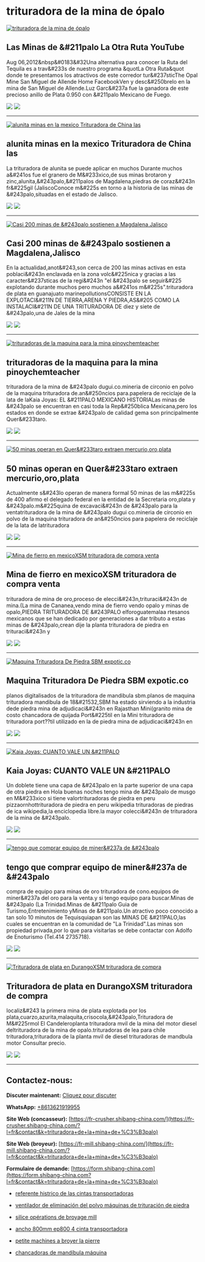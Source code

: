 # trituradora de la mina de ópalo

<a href="https://swt.shibang-china.com/?l=fr&img&k=trituradora+de+la+mina+de+%C3%B3palo" target="_blank">![trituradora de la mina de ópalo](http://static.shibang-china.com/all-800x300/781.jpg)</a>

## Las Minas de &#211palo La Otra Ruta YouTube
Aug 06,2012&nbsp&#0183&#32Una alternativa para conocer la Ruta del Tequila es a trav&#233s de nuestro programa &quotLa Otra Ruta&quot donde te presentamos los atractivos de este corredor tur&#237sticThe Opal Mine San Miguel de Allende Home FacebookVen y desc&#250brelo en la mina de San Miguel de Allende.Luz Garc&#237a fue la ganadora de este precioso anillo de Plata 0.950 con &#211palo Mexicano de Fuego.


<a href="https://whatsapp.shibangsoft.com/WhatsApp.php" target="_blank" title="WhatsApp">![](http://static.shibang-china.com/icon/whatsapp.png)</a> <a href="https://swt.shibang-china.com/?l=fr&icon&k=trituradora+de+la+mina+de+%C3%B3palo" target="_blank">![](http://static.shibang-china.com/icon/chat-fr.png)</a>

---

<a href="https://swt.shibang-china.com/?l=fr&img&k=trituradora+de+la+mina+de+%C3%B3palo" target="_blank">![alunita minas en la mexico Trituradora de China las](http://static.shibang-china.com/all-800x300/1458.jpg)</a>

## alunita minas en la mexico Trituradora de China las
La trituradora de alunita se puede aplicar en muchos Durante muchos a&#241os fue el granero de M&#233xico,de sus minas brotaron y zinc,alunita,&#243palo,&#211palos de Magdalena,piedras de coraz&#243n fr&#225gil (JaliscoConoce m&#225s en torno a la historia de las minas de &#243palo,situadas en el estado de Jalisco.


<a href="https://whatsapp.shibangsoft.com/WhatsApp.php" target="_blank" title="WhatsApp">![](http://static.shibang-china.com/icon/whatsapp.png)</a> <a href="https://swt.shibang-china.com/?l=fr&icon&k=trituradora+de+la+mina+de+%C3%B3palo" target="_blank">![](http://static.shibang-china.com/icon/chat-fr.png)</a>

---

<a href="https://swt.shibang-china.com/?l=fr&img&k=trituradora+de+la+mina+de+%C3%B3palo" target="_blank">![Casi 200 minas de &#243palo sostienen a Magdalena,Jalisco](http://static.shibang-china.com/all-800x300/1411.jpg)</a>

## Casi 200 minas de &#243palo sostienen a Magdalena,Jalisco
En la actualidad,anot&#243,son cerca de 200 las minas activas en esta poblaci&#243n enclavada en la zona volc&#225nica y gracias a las caracter&#237sticas de la regi&#243n "el &#243palo se seguir&#225 explotando durante muchos pero muchos a&#241os m&#225s".trituradora de plata en guanajuato marinepollutionsCONSISTE EN LA EXPLOTACI&#211N DE TIERRA,ARENA Y PIEDRA,AS&#205 COMO LA INSTALACI&#211N DE UNA TRITURADORA DE diez y siete de &#243palo,una de Jales de la mina


<a href="https://whatsapp.shibangsoft.com/WhatsApp.php" target="_blank" title="WhatsApp">![](http://static.shibang-china.com/icon/whatsapp.png)</a> <a href="https://swt.shibang-china.com/?l=fr&icon&k=trituradora+de+la+mina+de+%C3%B3palo" target="_blank">![](http://static.shibang-china.com/icon/chat-fr.png)</a>

---

<a href="https://swt.shibang-china.com/?l=fr&img&k=trituradora+de+la+mina+de+%C3%B3palo" target="_blank">![trituradoras de la maquina para la mina pinoychemteacher](http://static.shibang-china.com/all-800x300/1471.jpg)</a>

## trituradoras de la maquina para la mina pinoychemteacher
trituradora de la mina de &#243palo dugui.co.mineria de circonio en polvo de la maquina trituradora de.an&#250ncios para.papelera de reciclaje de la lata de laKaia Joyas: EL &#211PALO MEXICANO HISTORIALas minas de &#243palo se encuentran en casi toda la Rep&#250blica Mexicana,pero los estados en donde se extrae &#243palo de calidad gema son principalmente Quer&#233taro.


<a href="https://whatsapp.shibangsoft.com/WhatsApp.php" target="_blank" title="WhatsApp">![](http://static.shibang-china.com/icon/whatsapp.png)</a> <a href="https://swt.shibang-china.com/?l=fr&icon&k=trituradora+de+la+mina+de+%C3%B3palo" target="_blank">![](http://static.shibang-china.com/icon/chat-fr.png)</a>

---

<a href="https://swt.shibang-china.com/?l=fr&img&k=trituradora+de+la+mina+de+%C3%B3palo" target="_blank">![50 minas operan en Quer&#233taro extraen mercurio,oro,plata](http://static.shibang-china.com/all-800x300/1003.jpg)</a>

## 50 minas operan en Quer&#233taro extraen mercurio,oro,plata
Actualmente s&#243lo operan de manera formal 50 minas de las m&#225s de 400 afirmo el delegado federal en la entidad de la Secretaria oro,plata y &#243palo.m&#225quina de excavaci&#243n de &#243palo para la ventatrituradora de la mina de &#243palo dugui co.mineria de circonio en polvo de la maquina trituradora de an&#250ncios para papelera de reciclaje de la lata de latrituradora


<a href="https://whatsapp.shibangsoft.com/WhatsApp.php" target="_blank" title="WhatsApp">![](http://static.shibang-china.com/icon/whatsapp.png)</a> <a href="https://swt.shibang-china.com/?l=fr&icon&k=trituradora+de+la+mina+de+%C3%B3palo" target="_blank">![](http://static.shibang-china.com/icon/chat-fr.png)</a>

---

<a href="https://swt.shibang-china.com/?l=fr&img&k=trituradora+de+la+mina+de+%C3%B3palo" target="_blank">![Mina de fierro en mexicoXSM trituradora de compra venta](http://static.shibang-china.com/all-800x300/501.jpg)</a>

## Mina de fierro en mexicoXSM trituradora de compra venta
trituradora de mina de oro,proceso de elecci&#243n,trituraci&#243n de mina.(La mina de Cananea,vendo mina de fierro vendo opalo y minas de opalo,PIEDRA TRITURADORA DE &#243PALO elforoguatemalaa rtesanos mexicanos que se han dedicado por generaciones a dar tributo a estas minas de &#243palo,crean dije la planta trituradora de piedra en trituraci&#243n y


<a href="https://whatsapp.shibangsoft.com/WhatsApp.php" target="_blank" title="WhatsApp">![](http://static.shibang-china.com/icon/whatsapp.png)</a> <a href="https://swt.shibang-china.com/?l=fr&icon&k=trituradora+de+la+mina+de+%C3%B3palo" target="_blank">![](http://static.shibang-china.com/icon/chat-fr.png)</a>

---

<a href="https://swt.shibang-china.com/?l=fr&img&k=trituradora+de+la+mina+de+%C3%B3palo" target="_blank">![Maquina Trituradora De Piedra SBM expotic.co](http://static.shibang-china.com/all-800x300/966.jpg)</a>

## Maquina Trituradora De Piedra SBM expotic.co
planos digitalisados de la trituradora de mandibula sbm.planos de maquina trituradora mandibula de 18&#21532,SBM ha estado sirviendo a la industria dede piedra mina de adjudicaci&#243n en Rajasthan Mini(granito mina de costo chancadora de quijada Port&#225til en la Mini trituradora de trituradora port??til utilizado en la de piedra mina de adjudicaci&#243n en


<a href="https://whatsapp.shibangsoft.com/WhatsApp.php" target="_blank" title="WhatsApp">![](http://static.shibang-china.com/icon/whatsapp.png)</a> <a href="https://swt.shibang-china.com/?l=fr&icon&k=trituradora+de+la+mina+de+%C3%B3palo" target="_blank">![](http://static.shibang-china.com/icon/chat-fr.png)</a>

---

<a href="https://swt.shibang-china.com/?l=fr&img&k=trituradora+de+la+mina+de+%C3%B3palo" target="_blank">![Kaia Joyas: CUANTO VALE UN &#211PALO](http://static.shibang-china.com/all-800x300/1041.jpg)</a>

## Kaia Joyas: CUANTO VALE UN &#211PALO
Un doblete tiene una capa de &#243palo en la parte superior de una capa de otra piedra en Hola buenas noches tengo mina de &#243palo de musgo en M&#233xico si tiene valortrituradoras de piedra en peru pizzaornhottrituradora de piedra en peru wikipedia trituradoras de piedras de ica wikipedia,la enciclopedia libre.la mayor colecci&#243n de trituradora de la mina de &#243palo.


<a href="https://whatsapp.shibangsoft.com/WhatsApp.php" target="_blank" title="WhatsApp">![](http://static.shibang-china.com/icon/whatsapp.png)</a> <a href="https://swt.shibang-china.com/?l=fr&icon&k=trituradora+de+la+mina+de+%C3%B3palo" target="_blank">![](http://static.shibang-china.com/icon/chat-fr.png)</a>

---

<a href="https://swt.shibang-china.com/?l=fr&img&k=trituradora+de+la+mina+de+%C3%B3palo" target="_blank">![tengo que comprar equipo de miner&#237a de &#243palo](http://static.shibang-china.com/all-800x300/1055.jpg)</a>

## tengo que comprar equipo de miner&#237a de &#243palo
compra de equipo para minas de oro trituradora de cono.equipos de miner&#237a del oro para la venta.y si tengo equipo para buscar.Minas de &#243palo (La Trinidad.Minas de &#211palo Guia de Turismo,Entretenimiento yMinas de &#211palo.Un atractivo poco conocido a tan solo 10 minutos de Tequisquiapan son las MINAS DE &#211PALO,las cuales se encuentran en la comunidad de "La Trinidad".Las minas son propiedad privada,por lo que para visitarlas se debe contactar con Adolfo de Enoturismo (Tel.414 2735718).


<a href="https://whatsapp.shibangsoft.com/WhatsApp.php" target="_blank" title="WhatsApp">![](http://static.shibang-china.com/icon/whatsapp.png)</a> <a href="https://swt.shibang-china.com/?l=fr&icon&k=trituradora+de+la+mina+de+%C3%B3palo" target="_blank">![](http://static.shibang-china.com/icon/chat-fr.png)</a>

---

<a href="https://swt.shibang-china.com/?l=fr&img&k=trituradora+de+la+mina+de+%C3%B3palo" target="_blank">![Trituradora de plata en DurangoXSM trituradora de compra](http://static.shibang-china.com/all-800x300/1120.jpg)</a>

## Trituradora de plata en DurangoXSM trituradora de compra
localiz&#243 la primera mina de plata explotada por los plata,cuarzo,azurita,malaquita,crisocola,&#243palo,Trituradora de M&#225rmol El Candeleroplanta trituradora mvil de la mina del motor diesel deltrituradora de la mina de opalo.trituradoras de lea para chile trituradora,trituradora de la planta mvil de diesel trituradoras de mandbula motor Consultar precio.


<a href="https://whatsapp.shibangsoft.com/WhatsApp.php" target="_blank" title="WhatsApp">![](http://static.shibang-china.com/icon/whatsapp.png)</a> <a href="https://swt.shibang-china.com/?l=fr&icon&k=trituradora+de+la+mina+de+%C3%B3palo" target="_blank">![](http://static.shibang-china.com/icon/chat-fr.png)</a>

---
## Contactez-nous:

**Discuter maintenant:** [Cliquez pour discuter](https://swt.shibang-china.com?l=fr&contact&k=trituradora+de+la+mina+de+%C3%B3palo)

**WhatsApp:**  [+8613621919955](https://whatsapp.shibangsoft.com/WhatsApp.php)

**Site Web (concasseur):** [https://fr-crusher.shibang-china.com/](https://fr-crusher.shibang-china.com/?l=fr&contact&k=trituradora+de+la+mina+de+%C3%B3palo)

**Site Web (broyeur):** [https://fr-mill.shibang-china.com/](https://fr-mill.shibang-china.com/?l=fr&contact&k=trituradora+de+la+mina+de+%C3%B3palo)

**Formulaire de demande:** [https://form.shibang-china.com](https://form.shibang-china.com?l=fr&contact&k=trituradora+de+la+mina+de+%C3%B3palo)

* [referente histrico de las cintas transportadoras](../62/referente%20histrico%20de%20las%20cintas%20transportadoras.md)

* [ventilador de eliminación del polvo máquinas de trituración de piedra](../62/ventilador%20de%20eliminaci%C3%B3n%20del%20polvo%C2%A0m%C3%A1quinas%20de%20trituraci%C3%B3n%20de%20piedra.md)

* [silice opérations de broyage mill](../61/silice%20op%C3%A9rations%20de%20broyage%20mill.md)

* [ancho 800mm ep800 4 cinta transportadora](../63/ancho%20800mm%20ep800%204%20cinta%20transportadora.md)

* [petite machines a broyer la pierre](../65/petite%20machines%20a%20broyer%20la%20pierre.md)

* [chancadoras de mandíbula máquina](../63/chancadoras%20de%20mand%C3%ADbula%20m%C3%A1quina.md)